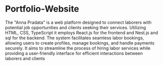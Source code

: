 # Portfolio-Website
The "Anna Pradata" is a web platform designed to connect laborers with potential job opportunities and
clients seeking their services. Utilizing HTML, CSS, TypeScript it employs React.js for the frontend and
Nest.js and sql for the backend. The system facilitates seamless labor bookings, allowing users to create
profiles, manage bookings, and handle payments securely. It aims to streamline the process of hiring labor
services while providing a user-friendly interface for efficient interactions between laborers and clients

